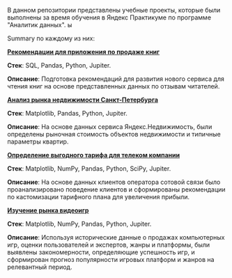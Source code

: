 В данном репозитории представлены учебные проекты, которые были выполнены за время обучения в Яндекс Практикуме по программе "Аналитик данных".  ы


Summary по каждому из них:

[**Рекомендации для приложения по продаже книг**](https://github.com/snakerka/yandex_praktikum_projects/tree/main/SQL_Рекомендации%20для%20приложения%20по%20продаже%20книг)

**Стек**: SQL, Pandas, Python, Jupiter.

**Описание**: Подготовка рекомендаций для развития нового сервиса для чтения книг на основе представленных данных по отзывам читателей.


[**Анализ рынка недвижимости Санкт-Петербурга**](https://github.com/snakerka/yandex_praktikum_projects/tree/main/Анализ%20рынка%20недвижимости%20Санкт-Петербурга)

**Стек**: Matplotlib, Pandas, Python, Jupiter.

**Описание**: На основе данных сервиса Яндекс.Недвижимость, были определены рыночная стоимость объектов недвижимости и типичные параметры квартир.



[**Определение выгодного тарифа для телеком компании** ](https://github.com/snakerka/yandex_praktikum_projects/tree/main/Определение%20выгодного%20тарифа%20для%20телеком%20компании)

**Стек**: Matplotlib, NumPy, Pandas, Python, SciPy, Jupiter.

**Описание**: На основе данных клиентов оператора сотовой связи было проанализировано поведение клиентов и сформированы рекомендации по кастомизации тарифного плана для увеличения прибыли.




[**Изучение рынка видеоигр**](https://github.com/snakerka/yandex_praktikum_projects/tree/main/Изучение%20рынка%20видеоигр)

**Стек**: Matplotlib, NumPy, Pandas, Python, Jupiter.

**Описание**: Используя исторические данные о продажах компьютерных игр, оценки пользователей и экспертов, жанры и платформы, были выявлены закономерности, определяющие успешность игр, и сформирован прогноз популярности игровых платформ и жанров на релевантный период.